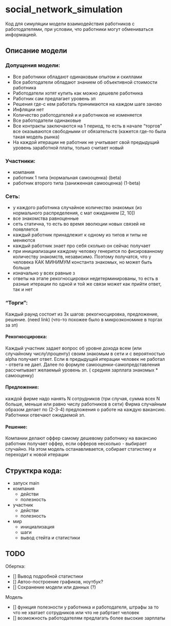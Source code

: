 # social_network_simulation

Код для симуляции модели взаимодействия работников с работодателями, при условии, что работники могут обмениваться информацией.

## Описание модели
### Допущения модели:
- Все работники обладают одинаковым опытом и скиллами
- Все работодатели обладают знанием об объективной стоимости работника
- Работодатели хотят купить как можно дешевле работника
- Работник сам предлагает уровень зп
- Решения где-с кем работать принимаются на каждом шаге заново
- Инфляции нет
- Количество работодателей и и работников не изменяется
- Все работодатели одинаковые
- Все контракты заключаются на 1 период, то есть в начале “торгов” все оказываются свободными от обязательств (кажется где-то была такая модель  рынка)
- На каждой итерации не работник не учитывает свой предыдущий уровень заработной платы, только считает новый 

### Участники:
- компания
- работник 1 типа (нормальная самооценка) (beta)
- работник второго типа (заниженная самооценка) (1-beta)
### Сеть:
- у каждого работника случайное количество  знакомых (из нормального распределения, с мат ожиданием [2, 10])
- все знакомства равноценные
- сеть статична, то есть во время эволюции новых связей не появляется
- каждый работник принадлежит к одному из типов и типы не меняются
- каждый работник знает про себя сколько он сейчас получает
- при инициализации каждому человку генерится по фисированному количеству знакомств, независимо. Поэтому получатся, что у человека КАК МИНИМУМ константа знакомых, но может быть больше
- изначально у всех равные з
- ответы на этапе рекогносцировки недетерминированы, то есть в разные итерации по одной и той же связи может как прийти ответ, так и нет
### “Торги”:
Каждый раунд состоит из 3х шагов: рекогносцировка, предложение, решение.  (need link) (что-то похожее было в микроэкономике в торгах за зп)
#### Рекогносцировка:
Каждый участник задает вопрос об уровне дохода всем (или случайному числу\проценту) своим знакомым в сети и с вероятностью alpha получает ответ. Если в предыдущей итерации человек не работал - ответа не дает.
Далее по формуле самооценки-самопредставления рассчитывает желаемый уровень зп. ( средняя зарплата знакомых * самооценку)

#### Предложение:
каждой фирме надо нанять N сотрудников (три случая, сумма всех N больше, меньше или равно числу работников в сети)
Фирма случайным образом делает по (2-3-4) предложения о работе на каждую вакансию. Работники отвечают ожидаемой зп.

#### Решение:
Компании делают оффер самому дешевому работнику на вакансию
работник получает оффер, если офферов несколько - выбирает случайно.
На этом модель останавливается, собирает статистику и переходит к новой итерации



## Структкра кода:
- запуск main
- компания
  - действи
  - полезность
- участник
  - действи
  - полезность
- мир
  - инициализация
  - шаги 
  - вывод стейта и статистики


##  TODO
Обертка:
- [] Вывод подробной статистики
- [] Автоо-построение графиков, ноутбук?
- [] Сохранение модели или данных (?)

Модель
- [] функция полезности у работника и работодателя, штрафы за то что не хватает сотрудников или что не рабртает человек
- [] возможность работодателям предлагать более высокие зарплаты